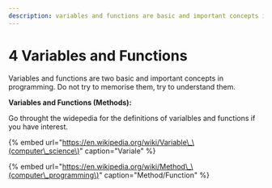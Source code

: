 ```yaml
---
description: variables and functions are basic and important concepts in programming.
---
```


# 4 Variables and Functions

Variables and functions are two basic and important concepts in programming. Do not try to memorise them, try to understand them.

**Variables and Functions \(Methods\):**

Go throught the widepedia for the definitions of varialbles and functions if you have interest.

{% embed url="https://en.wikipedia.org/wiki/Variable\_\(computer\_science\)" caption="Variale" %}

{% embed url="https://en.wikipedia.org/wiki/Method\_\(computer\_programming\)" caption="Method/Function" %}



